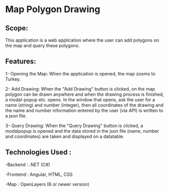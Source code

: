 # Map Polygon Drawing

## Scope:

This application is a web application where the user can add polygons on the map and query these polygons.


## Features:

1- Opening the Map:  When the application is opened, the map zooms to Turkey.

2- Add Drawing: When the "Add Drawing" button is clicked, on the map
polygon can be drawn anywhere and when the drawing process is finished, a modal-popup etc. opens. In the window that opens, ask the user for a name (string) and
number (integer), then all coordinates of the drawing and the name and number information entered by the user (via API) is written to a json file.

3- Query Drawing: When the "Query Drawing" button is clicked, a modalpopup
is opened and the data stored in the json file (name, number and
coordinates) are taken and displayed on a datatable.

## Technologies Used : 

-Backend : .NET (C#)

-Frontend : Angular, HTML, CSS

-Map : OpenLayers (6 or newer version)
